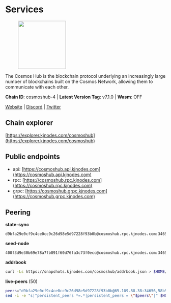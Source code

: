 # Services

<figure><img src="https://raw.githubusercontent.com/kj89/testnet_manuals/main/pingpub/logos/cosmoshub.png" width="150" alt=""><figcaption></figcaption></figure>

The Cosmos Hub is the blockchain protocol underlying an  increasingly large number of blockchains built on the  Cosmos Network, allowing them to communicate with each other.

**Chain ID**: cosmoshub-4 | **Latest Version Tag**: v7.1.0 | **Wasm**: OFF

[Website](https://hub.cosmos.network) | [Discord](https://discord.gg/cosmosnetwork) | [Twitter](https://twitter.com/cosmoshub)




## Chain explorer
[https://explorer.kjnodes.com/cosmoshub](https://explorer.kjnodes.com/cosmoshub)

## Public endpoints

* api: [https://cosmoshub.api.kjnodes.com](https://cosmoshub.api.kjnodes.com)
* rpc: [https://cosmoshub.rpc.kjnodes.com](https://cosmoshub.rpc.kjnodes.com)
* grpc: [https://cosmoshub.grpc.kjnodes.com](https://cosmoshub.grpc.kjnodes.com)

## Peering

**state-sync**

```text
d9bfa29e0cf9c4ce0cc9c26d98e5d97228f93b0b@cosmoshub.rpc.kjnodes.com:34656
```

**seed-node**

```text
400f3d9e30b69e78a7fb891f60d76fa3c73f0ecc@cosmoshub.rpc.kjnodes.com:34659
```

**addrbook**
```bash
curl -Ls https://snapshots.kjnodes.com/cosmoshub/addrbook.json > $HOME/.gaia/config/addrbook.json
```

**live-peers** (50)
```bash
peers="d9bfa29e0cf9c4ce0cc9c26d98e5d97228f93b0b@65.109.88.38:34656,58b54d8cfdc0c634ed592e2c008705791253ebbb@172.93.214.10:26656,bd410d4564f7e0dd9a0eb16a64c337a059e11b80@47.103.35.130:26656,9d048653fa4d98e6c0760ed0c54ad2d257ba46df@65.108.137.34:26656,f58fa3aa606d321863effe34cfc7b22cfbfcbc2c@51.91.7.44:26656,1da54d20c7339713f1d6d28dd2117087dd33d0ca@154.53.32.78:26656,137f98c8e22965e672744a3f8909c0f4c8cffc53@135.148.54.43:26656,e726816f42831689eab9378d5d577f1d06d25716@176.9.188.21:26656,7b15dce221b13ca353187b4f7219a94db6b71ad3@185.119.118.109:2000,27ad834c62dbefc5beb74be7575515927bd07c58@193.176.85.151:26656,ba3bacc714817218562f743178228f23678b2873@34.141.15.99:26656,241b17dba97a2ed3c3747d12781fb86c9706e2d4@89.58.27.86:26656,1d02b4300c6b6fd1123a20502f0b3c0ce3b73654@88.198.16.9:26656,371a781ed95b643d4758b3736ab827ce1cbe4e98@65.108.136.206:26656,1cce99042f884d669e7287e3e362bff8e385c63e@46.4.79.183:26726,c1e437f73b8889b78ea34981e7c349157ad80284@107.135.15.66:26656,f701e3e0b7983c5a9e8ef34f88acd82ebd661c87@64.44.148.194:26656,2eb0e5e53401c51535c13250aba5fe98374ba7f0@51.210.32.145:26656,1997e68bf205bedeed0c4723786bf03464987dc1@77.87.108.21:26656,44594a57ce538a21f8558bcb1c9ce560ad879e3e@15.235.114.84:26656,c14d39422b5d70d9084d19d286c7427c0762cdfc@162.55.92.114:2010,344d87e04fdf04be760da5069a59d9a489b886a6@52.14.44.1:26656,67685d93f2256caa7a2d53e3a104f9e437c3d247@95.216.114.244:26656,7dd34d8d3880bc48eff3e47b941d06bd1941a962@93.115.25.106:26656,c62900f5d5b4f5ce9422e4ba123d637ea2fa6375@65.108.232.181:26656,6ea2ef7d3dd5d6967708a0b31eed85ba090a90a1@65.108.121.190:12010,e0ab6c5cc86959853f499236b8297344802ac5f4@5.161.139.201:26656,3450293ebc89d869ada0627ac9d4d2ff49c51a58@15.164.228.75:26656,213857e741833d17275ea559bb2d0342398cec99@35.245.206.45:26656,c940e11c1072dad06da3b1b48ca92966bb37e93a@74.96.207.58:28721,6112ee319acb180dc6d77f73d3f17bab0050570b@54.39.133.98:26656,c3a6c6265b6de3323d17f25760794a5e7f8dbb17@46.137.231.10:26656,d9dbd30f7e9ae99dc05645f48f4637c2f4a14645@34.107.9.71:26656,d54eacb237dfbc0eb934a45509f878eb3ea3a5b3@64.44.148.195:26656,a0032a329e997fa28047945db8bbecfd368486c8@198.244.202.196:26656,1d7e4efb0acaac12f9d75fc7d5417398653c6863@31.7.207.16:33656,dd53fa5cfb6a604feb80860d47506d0dd84baa12@142.132.210.234:26656,460967e46cc013e5e3eb365c1a8d271b0662549f@35.208.242.182:26656,a784d54afef0bb2000bb1bc116ad62de4488fc19@173.212.199.111:26656,9dc2f597203b32ba46245251b92049518fdc93af@65.109.106.169:26656,48fc4fe58d5392bda805212ba0c8e4e772dba1f9@142.132.158.93:14956,d5bf4870659c1d47f008691a64f970a56f0adb3c@80.190.132.234:56656,505f4467926cdad29932c44dc5ea7a5da6982f48@176.9.101.44:26656,b7ea5e11d7a6b30fbb2dbe8c9d415170bfb4611c@209.182.239.210:26656,6ff67ff7e2206f107a0b98e5e4e9272cb10c77d3@204.238.254.230:26656,b28086e256aed04f2ab586bb97c90acd20a4980e@141.94.98.115:19095,0eae0c3b87453c625a1de230fca4993b8ebe5c00@65.21.94.45:26656,222385f3ce7f55f9c01c23f2ee340ed9548b18fa@35.222.169.98:26656,39f68cf5744a881ea73023bf4e02db36390cfb1f@146.190.59.8:26090,edea278ce4cc160512f325d0722f312b83202e73@178.128.42.132:26090"
sed -i -e "s|^persistent_peers *=.*|persistent_peers = \"$peers\"|" $HOME/.gaia/config/config.toml
```
